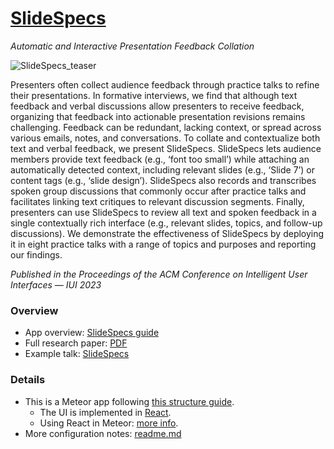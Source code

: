 # [SlideSpecs](https://jeremywrnr.com/SlideSpecs/)

*Automatic and Interactive Presentation Feedback Collation*

![SlideSpecs_teaser](https://user-images.githubusercontent.com/4837429/215202458-d1d09aaa-ddc6-420d-8109-c95e7bc6c93b.jpg)

Presenters often collect audience feedback through practice talks to refine their presentations. In formative interviews, we find that although text feedback and verbal discussions allow presenters to receive feedback, organizing that feedback into actionable presentation revisions remains challenging. Feedback can be redundant, lacking context, or spread across various emails, notes, and conversations. To collate and contextualize both text and verbal feedback, we present SlideSpecs. SlideSpecs lets audience members provide text feedback (e.g., ‘font too small’) while attaching an automatically detected context, including relevant slides (e.g., ‘Slide 7’) or content tags (e.g., ‘slide design’). SlideSpecs also records and transcribes spoken group discussions that commonly occur after practice talks and facilitates linking text critiques to relevant discussion segments. Finally, presenters can use SlideSpecs to review all text and spoken feedback in a single contextually rich interface (e.g., relevant slides, topics, and follow-up discussions). We demonstrate the effectiveness of SlideSpecs by deploying it in eight practice talks with a range of topics and purposes and reporting our findings.


*Published in the Proceedings of the ACM Conference on Intelligent User Interfaces — IUI 2023*


### Overview

- App overview: [SlideSpecs guide](https://slidespecs.berkeley.edu/guide)
- Full research paper: [PDF](https://jeremywrnr.com/papers/SlideSpecs-IUI-2023.pdf)
- Example talk: [SlideSpecs](https://slidespecs.berkeley.edu/comment/tAHHEDR5n688c8rXM  )
<!-- - Video: [YouTube]() -->


### Details

- This is a Meteor app following [this structure guide](http://guide.meteor.com/structure.html).
  - The UI is implemented in [React](https://facebook.github.io/react/index.html).
  - Using React in Meteor: [more info](http://guide.meteor.com/v1.3/react.html).
- More configuration notes: [readme.md](https://github.com/BerkeleyHCI/SlideSpecs/blob/main/app/deploy/readme.md)

